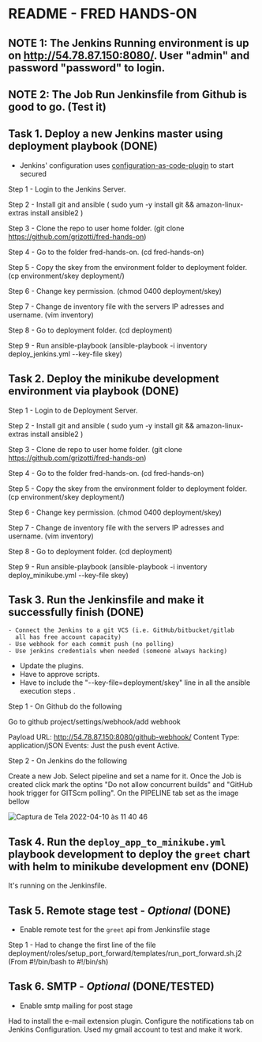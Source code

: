 # README - FRED HANDS-ON
## NOTE 1: The Jenkins Running environment is up on http://54.78.87.150:8080/. User "admin" and password "password" to login.
## NOTE 2: The Job Run Jenkinsfile from Github is good to go. (Test it)
 
## Task 1. Deploy a new Jenkins master using deployment playbook (DONE)
 
 - Jenkins' configuration uses [configuration-as-code-plugin](https://github.com/jenkinsci/configuration-as-code-plugin/blob/master/README.md) to start secured

Step 1 - Login to the Jenkins Server.

Step 2 - Install git and ansible ( sudo yum -y install git && amazon-linux-extras install ansible2 ) 

Step 3 - Clone the repo to user home folder. (git clone https://github.com/grizotti/fred-hands-on)

Step 4 - Go to the folder fred-hands-on. (cd fred-hands-on)

Step 5 - Copy the skey from the environment folder to deployment folder. (cp environment/skey deployment/)

Step 6 - Change key permission. (chmod 0400 deployment/skey)

Step 7 - Change de inventory file with the servers IP adresses and username. (vim inventory)

Step 8 - Go to deployment folder. (cd deployment)

Step 9 - Run ansible-playbook (ansible-playbook -i inventory deploy_jenkins.yml --key-file skey)


## Task 2. Deploy the minikube development environment via playbook (DONE)

Step 1 - Login to de Deployment Server.

Step 2 - Install git and ansible ( sudo yum -y install git && amazon-linux-extras install ansible2 ) 

Step 3 - Clone de repo to user home folder. (git clone https://github.com/grizotti/fred-hands-on)

Step 4 - Go to the folder fred-hands-on. (cd fred-hands-on)

Step 5 - Copy the skey from the environment folder to deployment folder. (cp environment/skey deployment/)

Step 6 - Change key permission. (chmod 0400 deployment/skey)

Step 7 - Change de inventory file with the servers IP adresses and username. (vim inventory)

Step 8 - Go to deployment folder. (cd deployment)

Step 9 - Run ansible-playbook (ansible-playbook -i inventory deploy_minikube.yml --key-file skey)

## Task 3. Run the Jenkinsfile and make it successfully finish (DONE)
    - Connect the Jenkins to a git VCS (i.e. GitHub/bitbucket/gitlab 
      all has free account capacity) 
    - Use webhook for each commit push (no polling) 
    - Use jenkins credentials when needed (someone always hacking)

* Update the plugins.
* Have to approve scripts.
* Have to include the "--key-file=deployment/skey" line in all the ansible execution steps .

Step 1 - On Github do the following 
 
Go to github project/settings/webhook/add webhook

Payload URL: http://54.78.87.150:8080/github-webhook/
Content Type: application/jSON
Events: Just the push event
Active.

Step 2 - On Jenkins do the following

Create a new Job.
Select pipeline and set a name for it.
Once the Job is created click mark the optins "Do not allow concurrent builds" and "GitHub hook trigger for GITScm polling".
On the PIPELINE tab set as the image bellow


![Captura de Tela 2022-04-10 às 11 40 46](https://user-images.githubusercontent.com/95439855/162624839-57c1dc30-8f26-4579-874b-349c4e96997a.png)


## Task 4. Run the `deploy_app_to_minikube.yml` playbook development to deploy the `greet` chart with helm to minikube development env (DONE)
   It's running on the Jenkinsfile.

## Task 5. Remote stage test - ***Optional*** (DONE)
   - Enable remote test for the `greet` api from Jenkinsfile stage

Step 1 - Had to change the first line of the file deployment/roles/setup_port_forward/templates/run_port_forward.sh.j2 (From #!/bin/bash to #!/bin/sh) 

## Task 6. SMTP - ***Optional*** (DONE/TESTED)
   - Enable smtp mailing for post stage

   Had to install the e-mail extension plugin.
   Configure the notifications tab on Jenkins Configuration.
   Used my gmail account to test and make it work.
